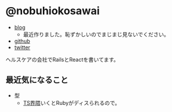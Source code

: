 # @nobuhiokosawai

* [blog](https://nobuhikosawai.com) 
  * 最近作りました。恥ずかしいのでまじまじ見ないでください。
* [github](https://github.com/nobuhikosawai)
* [twitter](https://twitter.com/nobuhikosawai)

ヘルスケアの会社でRailsとReactを書いてます。

## 最近気になること

* 型
  * [TS界隈](https://typescript-jp.connpass.com/event/135033/)いくとRubyがディスられるので。
